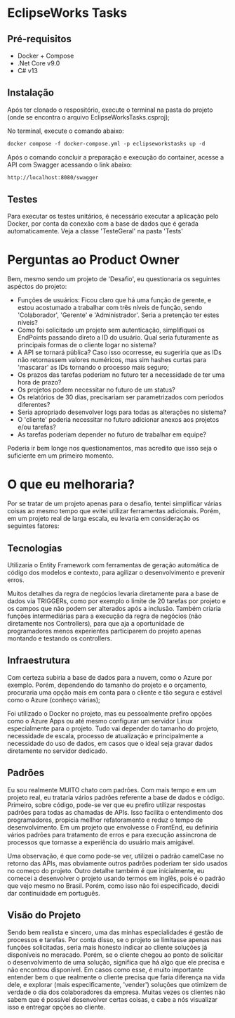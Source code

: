 

# EclipseWorks Tasks

## Pré-requisitos
- Docker + Compose
- .Net Core v9.0
- C# v13

## Instalação

Após ter clonado o respositório, execute o terminal na pasta do projeto (onde se encontra o arquivo EclipseWorksTasks.csproj);

No terminal, execute o comando abaixo:

```markdown
docker compose -f docker-compose.yml -p eclipseworkstasks up -d
```

Após o comando concluir a preparação e execução do container, acesse a API com Swagger acessando o link abaixo:

```markdown
http://localhost:8080/swagger
```

## Testes

Para executar os testes unitários, é necessário executar a aplicação pelo
Docker, por conta da conexão com a base de dados que é gerada automaticamente.
Veja a classe 'TesteGeral' na pasta 'Tests'

# Perguntas ao Product Owner

Bem, mesmo sendo um projeto de 'Desafio', eu questionaria os seguintes aspéctos do projeto:

- Funções de usuários: Ficou claro que há uma função de gerente, e estou acostumado a trabalhar com três níveis de função, sendo 'Colaborador', 'Gerente' e 'Administrador'. Seria a pretenção ter estes níveis?
- Como foi solicitado um projeto sem autenticação, simplifiquei os EndPoints passando direto a ID do usuário. Qual seria futuramente as principais formas de o cliente logar no sistema?
- A API se tornará pública? Caso isso ocorresse, eu sugeriria que as IDs não retornassem valores numéricos, mas sim hashes curtas para 'mascarar' as IDs tornando o processo mais seguro;
- Os prazos das tarefas poderiam no futuro ter a necessidade de ter uma hora de prazo?
- Os projetos podem necessitar no futuro de um status?
- Os relatórios de 30 dias, precisariam ser parametrizados com períodos diferentes?
- Seria apropriado desenvolver logs para todas as alterações no sistema?
- O 'cliente' poderia necessitar no futuro adicionar anexos aos projetos e/ou tarefas?
- As tarefas poderiam depender no futuro de trabalhar em equipe?

Poderia ir bem longe nos questionamentos, mas acredito que isso seja o suficiente em um primeiro momento.

# O que eu melhoraria?

Por se tratar de um projeto apenas para o desafio, tentei simplificar várias coisas ao mesmo tempo que evitei utilizar 
ferramentas adicionais. Porém, em um projeto real de larga escala, eu levaria em 
consideração os seguintes fatores:

## Tecnologias
Utilizaria o Entity Framework com ferramentas de geração automática de código dos 
modelos e contexto, para agilizar o desenvolvimento e prevenir erros.

Muitos detalhes da regra de negócios levaria diretamente para a base de dados via TRIGGERs,
como por exemplo o limite de 20 tarefas por projeto e os campos que não
podem ser alterados após a inclusão. Também criaria funções intermediárias para
a execução da regra de negócios (não diretamente nos Controllers), para que
aja a oportunidade de programadores menos experientes participarem do projeto 
apenas montando e testando os controllers.

## Infraestrutura

Com certeza subiria a base de dados para a nuvem, como o Azure por exemplo. 
Porém, dependendo do tamanho do projeto e o orçamento, procuraria uma opção
mais em conta para o cliente e tão segura e estável como o Azure (conheço
várias);

Foi utilizado o Docker no projeto, mas eu pessoalmente prefiro opções como o
Azure Apps ou até mesmo configurar um servidor Linux especialmente para o
projeto. Tudo vai depender do tamanho do projeto, necessidade de escala,
processo de atualização e principalmente a necessidade do uso de dados, em
casos que o ideal seja gravar dados diretamente no servidor dedicado.

## Padrões

Eu sou realmente MUITO chato com padrões. Com mais tempo e em um projeto
real, eu trataria vários padrões referente a base de dados e código. Primeiro,
sobre código, pode-se ver que eu prefiro utilizar respostas padrões para
todas as chamadas de APIs. Isso facilita o entendimento dos programadores,
propicia mellhor refatoramento e reduz o tempo de desenvolvimento. Em um 
projeto que envolvesse o FrontEnd, eu definiria vários padrões para tratamento
de erros e para execução assíncrona de processos que tornasse a experiência 
do usuário mais amigável.

Uma observação, é que como pode-se ver, utilizei o padrão camelCase no retorno 
das APIs, mas obviamente outros padrões poderiam ter sido usados no começo
do projeto. Outro detalhe também é que inicialmente, eu comecei a desenvolver
o projeto usando termos em inglês, pois é o padrão que vejo mesmo no Brasil.
Porém, como isso não foi especificado, decidi dar continuidade em português.

## Visão do Projeto

Sendo bem realista e sincero, uma das minhas especialidades é gestão de 
processos e tarefas. Por conta disso, se o projeto se limitasse apenas
nas funções solicitadas, seria mais honesto indicar ao cliente soluções
já disponíveis no meracado. Porém, se o cliente chegou ao ponto de solicitar
o desenvolvimento de uma solução, significa que há algo que ele precisa
e não encontrou disponível. Em casos como esse, é muito importante entender
bem o que realmente o cliente precisa que faria diferença na vida dele, e 
explorar (mais especificamente, 'vender') soluções que otimizem de verdade
o dia dos colaboradores da empresa. Muitas vezes os clientes não sabem
que é possível desenvolver certas coisas, e cabe a nós visualizar isso
e entregar opções ao cliente.